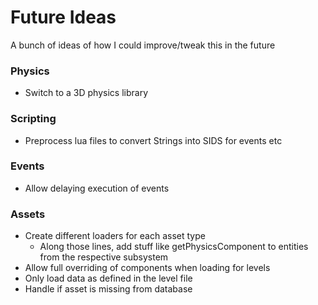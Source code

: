 # Future Ideas
A bunch of ideas of how I could improve/tweak this in the future

### Physics
- Switch to a 3D physics library

### Scripting
- Preprocess lua files to convert Strings into SIDS for events etc

### Events
- Allow delaying execution of events

### Assets
- Create different loaders for each asset type
    - Along those lines, add stuff like getPhysicsComponent to entities from the respective subsystem
- Allow full overriding of components when loading for levels
- Only load data as defined in the level file
- Handle if asset is missing from database